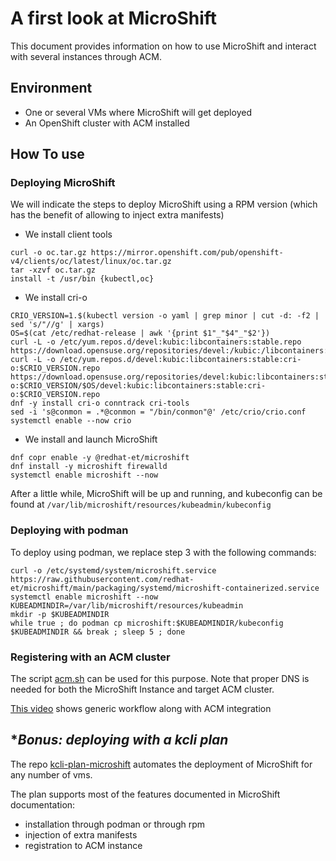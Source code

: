 # **A first look at MicroShift**

This document provides information on how to use MicroShift and interact with several instances through ACM.

## **Environment**

* One or several VMs where MicroShift will get deployed
* An OpenShift cluster with ACM installed

## **How To use**

### **Deploying MicroShift**

We will indicate the steps to deploy MicroShift using a RPM version (which has the benefit of allowing to inject extra manifests)

-  We install client tools

```
curl -o oc.tar.gz https://mirror.openshift.com/pub/openshift-v4/clients/oc/latest/linux/oc.tar.gz
tar -xzvf oc.tar.gz
install -t /usr/bin {kubectl,oc}
```

- We install cri-o

```
CRIO_VERSION=1.$(kubectl version -o yaml | grep minor | cut -d: -f2 | sed 's/"//g' | xargs)
OS=$(cat /etc/redhat-release | awk '{print $1"_"$4"_"$2'})
curl -L -o /etc/yum.repos.d/devel:kubic:libcontainers:stable.repo https://download.opensuse.org/repositories/devel:/kubic:/libcontainers:/stable/$OS/devel:kubic:libcontainers:stable.repo
curl -L -o /etc/yum.repos.d/devel:kubic:libcontainers:stable:cri-o:$CRIO_VERSION.repo https://download.opensuse.org/repositories/devel:kubic:libcontainers:stable:cri-o:$CRIO_VERSION/$OS/devel:kubic:libcontainers:stable:cri-o:$CRIO_VERSION.repo
dnf -y install cri-o conntrack cri-tools
sed -i 's@conmon = .*@conmon = "/bin/conmon"@' /etc/crio/crio.conf
systemctl enable --now crio
```

- We install and launch MicroShift

```
dnf copr enable -y @redhat-et/microshift
dnf install -y microshift firewalld
systemctl enable microshift --now
```

After a little while, MicroShift will be up and running, and kubeconfig can be found at `/var/lib/microshift/resources/kubeadmin/kubeconfig`

### **Deploying with podman**

To deploy using podman, we replace step 3 with the following commands:

```
curl -o /etc/systemd/system/microshift.service https://raw.githubusercontent.com/redhat-et/microshift/main/packaging/systemd/microshift-containerized.service
systemctl enable microshift --now
KUBEADMINDIR=/var/lib/microshift/resources/kubeadmin
mkdir -p $KUBEADMINDIR
while true ; do podman cp microshift:$KUBEADMINDIR/kubeconfig $KUBEADMINDIR && break ; sleep 5 ; done
```

### **Registering with an ACM cluster**

The script [acm.sh](acm.sh) can be used for this purpose. Note that proper DNS is needed for both the MicroShift Instance and target ACM cluster.

[This video](https://drive.google.com/file/d/1QdbGzW4IRSwFLIIuov7_yrHp0TqPPptu/view) shows generic workflow along with ACM integration

## **Bonus: deploying with a kcli plan*

The repo [kcli-plan-microshift](https://github.com/karmab/kcli-plan-microshift) automates the deployment of MicroShift for any number of vms.

The plan supports most of the features documented in MicroShift documentation:

- installation through podman or through rpm
- injection of extra manifests
- registration to ACM instance
